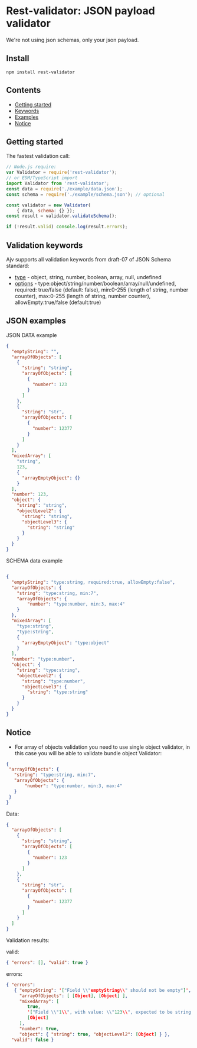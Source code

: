 # Rest-validator: JSON payload validator

We're not using json schemas, only your json payload.

## Install

```
npm install rest-validator
```

## Contents

- [Getting started](#getting-started)
- [Keywords](#validation-keywords)
- [Examples](#json-examples)
- [Notice](#notice)


## Getting started


The fastest validation call:

```javascript
// Node.js require:
var Validator = require('rest-validator');
// or ESM/TypeScript import
import Validator from 'rest-validator';
const data = require('./example/data.json');
const schema = require('./example/schema.json'); // optional

const validator = new Validator(
    { data, schema: {} });
const result = validator.validateSchema();

if (!result.valid) console.log(result.errors);
```

## Validation keywords

Ajv supports all validation keywords from draft-07 of JSON Schema standard:

- [type]() - object, string, number, boolean, array, null, undefined
- [options]() -  type:object/string/number/boolean/array/null/undefined, required: true/false (default: false), min:0-255 (length of string, number counter), max:0-255 (length of string, number counter), allowEmpty:true/false (default:true)

## JSON examples

JSON DATA example
```json
{
  "emptyString": "",
  "arrayOfObjects": [
    {
      "string": "string",
      "arrayOfObjects": [
        {
          "number": 123
        }
      ]
    },
    {
      "string": "str",
      "arrayOfObjects": [
        {
          "number": 12377
        }
      ]
    }
  ],
  "mixedArray": [
    "string",
    123,
    {
      "arrayEmptyObject": {}
    }
  ],
  "number": 123,
  "object": {
    "string": "string",
    "objectLevel2": {
      "string": "string",
      "objectLevel3": {
        "string": "string"
      }
    }
  }
}
```

SCHEMA data example
```json

{
  "emptyString": "type:string, required:true, allowEmpty:false",
  "arrayOfObjects": {
    "string": "type:string, min:7",
    "arrayOfObjects": {
        "number": "type:number, min:3, max:4"
    }
  },
  "mixedArray": [
    "type:string",
    "type:string",
    {
      "arrayEmptyObject": "type:object"
    }
  ],
  "number": "type:number",
  "object": {
    "string": "type:string",
    "objectLevel2": {
      "string": "type:number",
      "objectLevel3": {
        "string": "type:string"
      }
    }
  }
}

```

## Notice
 - For array of objects validation you need to use single object validator, in this case you will be able to validate bundle object
 Validator: 
 ```json
{
  "arrayOfObjects": {
    "string": "type:string, min:7",
    "arrayOfObjects": {
        "number": "type:number, min:3, max:4"
    }
  }
}
```
Data: 
```json
{
  "arrayOfObjects": [
    {
      "string": "string",
      "arrayOfObjects": [
        {
          "number": 123
        }
      ]
    },
    {
      "string": "str",
      "arrayOfObjects": [
        {
          "number": 12377
        }
      ]
    }
  ]
}
```


Validation results:

valid:
 ```json
 { "errors": [], "valid": true }
```

errors: 
```json
{ "errors":
   { "emptyString": '["Field \\"emptyString\\" should not be empty"]',
     "arrayOfObjects": [ [Object], [Object] ],
     "mixedArray": [ 
        true,
        '["Field \\"1\\", with value: \\"123\\", expected to be string type, received number type;"]',
        [Object]
     ],
     "number": true,
     "object": { "string": true, "objectLevel2": [Object] } },
  "valid": false }
```
